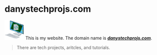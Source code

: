 # danystechprojs.com
<img alt="Logo" src="logo.svg" height="64" width="64"></img>
This is my website. The domain name is _**[danystechprojs.com](danystechprojs.com)**_.
> There are tech projects, aritcles, and tutorials.
